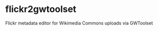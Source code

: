 flickr2gwtoolset
================

Flickr metadata editor for Wikimedia Commons uploads via GWToolset
